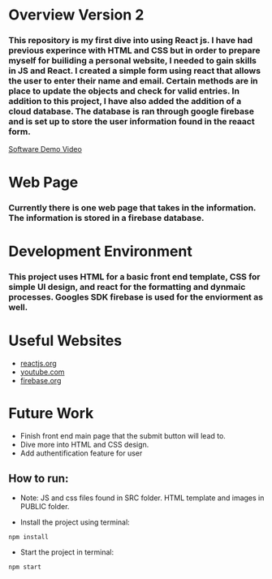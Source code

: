 # Overview Version 2 

### This repository is my first dive into using React js. I have had previous experince with HTML and CSS but in order to prepare myself for builiding a personal website, I needed to gain skills in JS and React. I created a simple form using react that allows the user to enter their name and email. Certain methods are in place to update the objects and check for valid entries. In addition to this project, I have also added the addition of a cloud database. The database is ran through google firebase and is set up to store the user information found in the reaact form.

[Software Demo Video](https://youtu.be/8dm2HZwQZzU)

# Web Page

### Currently there is one web page that takes in the information. The information is stored in a firebase database. 

# Development Environment

### This project uses HTML for a basic front end template, CSS for simple UI design, and react for the formatting and dynmaic processes. Googles SDK firebase is used for the enviorment as well. 

# Useful Websites

* [reactjs.org](https://reactjs.org/)
* [youtube.com](https://www.youtube.com/watch?v=91qEdc6dSUs)
* [firebase.org](https://firebase.google.com/docs)

# Future Work

* Finish front end main page that the submit button will lead to.
* Dive more into HTML and CSS design.
* Add authentification feature for user 

## How to run:

- Note: JS and css files found in SRC folder. HTML template and images in PUBLIC folder. 

- Install the project using terminal:

```
npm install
```

- Start the project in terminal:

```
npm start
```
